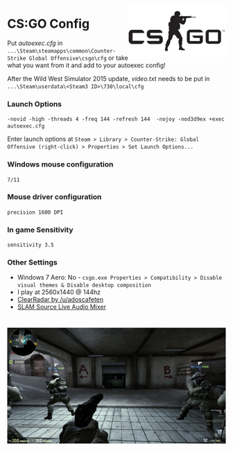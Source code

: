 <a href="http://store.steampowered.com/app/730/"><img src="csgo-logo.jpg" alt="CSGO" align="right" height="120px"/></a>
# CS:GO Config

Put *autoexec.cfg* in `...\Steam\steamapps\common\Counter-Strike Global Offensive\csgo\cfg` 
or take what you want from it and add to your autoexec config!<br />

After the Wild West Simulator 2015 update, *video.txt* needs to be put in `...\Steam\userdata\<Steam3 ID>\730\local\cfg`<br />


### Launch Options

	-novid -high -threads 4 -freq 144 -refresh 144  -nojoy -nod3d9ex +exec autoexec.cfg

Enter launch options at `Steam > Library > Counter-Strike: Global Offensive (right-click) > Properties > Set Launch Options...`

### Windows mouse configuration

```
7/11
```

### Mouse driver configuration

```
precision 1600 DPI
```

### In game Sensitivity

```
sensitivity 3.5
```

### Other Settings
+ Windows 7 Aero: No - `csgo.exe Properties > Compatibility > Disable visual themes & Disable desktop composition`
+ I play at 2560x1440 @ 144hz
+ [ClearRadar by /u/adoscafeten](http://www.csmeta.com/)
+ [SLAM Source Live Audio Mixer](https://github.com/SilentSys/SLAM)

# ![pageres](screenshot.jpg)
